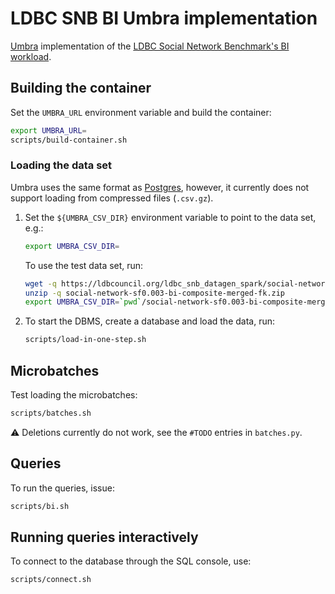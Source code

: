 # LDBC SNB BI Umbra implementation

[Umbra](https://umbra-db.com/) implementation of the [LDBC Social Network Benchmark's BI workload](https://github.com/ldbc/ldbc_snb_docs).

## Building the container

Set the `UMBRA_URL` environment variable and build the container:

```bash
export UMBRA_URL=
scripts/build-container.sh
```

### Loading the data set

Umbra uses the same format as [Postgres](../postgres/README.md#generating-the-data-set), however, it currently does not support loading from compressed files (`.csv.gz`).

1. Set the `${UMBRA_CSV_DIR}` environment variable to point to the data set, e.g.:

    ```bash
    export UMBRA_CSV_DIR=
    ```

    To use the test data set, run:

    ```bash
    wget -q https://ldbcouncil.org/ldbc_snb_datagen_spark/social-network-sf0.003-bi-composite-merged-fk.zip
    unzip -q social-network-sf0.003-bi-composite-merged-fk.zip
    export UMBRA_CSV_DIR=`pwd`/social-network-sf0.003-bi-composite-merged-fk/graphs/csv/bi/composite-merged-fk/
    ```

1. To start the DBMS, create a database and load the data, run:

    ```bash
    scripts/load-in-one-step.sh
    ```

## Microbatches

Test loading the microbatches:

```bash
scripts/batches.sh
```

:warning: Deletions currently do not work, see the `#TODO` entries in `batches.py`.

## Queries

To run the queries, issue:

```bash
scripts/bi.sh
```

## Running queries interactively

To connect to the database through the SQL console, use:

```bash
scripts/connect.sh
```
